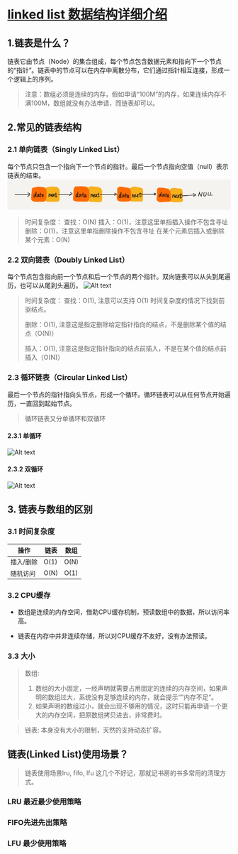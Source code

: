 # [linked list 数据结构详细介绍](https://time.geekbang.org/column/article/41013?utm_source=pinpaizhuanqu&utm_medium=geektime&utm_campaign=guanwang&utm_term=guanwang&utm_content=0511)

## 1.链表是什么？
链表它由节点（Node）的集合组成，每个节点包含数据元素和指向下一个节点的“指针”。链表中的节点可以在内存中离散分布，它们通过指针相互连接，形成一个逻辑上的序列。
> 注意：数组必须是连续的内存，假如申请“100M”的内存，如果连续内存不满100M，数组就没有办法申请，而链表却可以。

## 2.常见的链表结构
### 2.1 单向链表（Singly Linked List）
每个节点只包含一个指向下一个节点的指针。最后一个节点指向空值（null）表示链表的结束。
![Alt text](./../../static/images/02_linked_list/singly_likned_list.png)
> 时间复杂度：
> 查找：O(N)
> 插入：O(1)，注意这里单指插入操作不包含寻址
> 删除：O(1)，注意这里单指删除操作不包含寻址
> 在某个元素后插入或删除某个元素：O(N)

### 2.2 双向链表（Doubly Linked List）
每个节点包含指向前一个节点和后一个节点的两个指针。双向链表可以从头到尾遍历，也可以从尾到头遍历。
![Alt text](./../images/02_linked_list/doubly_linked_list.png)

> 时间复杂度：
> 查找：O(1), 注意可以支持 O(1) 时间复杂度的情况下找到前驱结点。
> 
> 删除：O(1), 注意这是指定删除给定指针指向的结点，不是删除某个值的结点（O(N)）
> 
> 插入：O(1), 注意这是指定指针指向的结点前插入，不是在某个值的结点前插入（O(N)）

### 2.3 循环链表（Circular Linked List）
最后一个节点的指针指向头节点，形成一个循环。循环链表可以从任何节点开始遍历，一直回到起始节点。
> 循环链表又分单循环和双循环

#### 2.3.1 单循环
![Alt text](./../images/02_linked_list/singly_circular_linked_list.png)
#### 2.3.2 双循环
![Alt text](./../images/02_linked_list/double_circular_linked_list.png
)


## 3. 链表与数组的区别
### 3.1 时间复杂度
| 操作      | 链表 | 数组 |
| --------- | ---- | ---- |
| 插入/删除 | O(1) | O(N) |
| 随机访问  | O(N) | O(1) |

### 3.2 CPU缓存
- 数组是连续的内存空间，借助CPU缓存机制，预读数组中的数据，所以访问率高。

- 链表在内存中并非连续存储，所以对CPU缓存不友好，没有办法预读。

### 3.3 大小
> 数组:
> 1. 数组的大小固定，一经声明就需要占用固定的连续的内存空间，如果声明的数组过大，系统没有足够连续的内存，就会提示“”内存不足“。
> 2. 如果声明的数组过小，就会出现不够用的情况，这时只能再申请一个更大的内存空间，把原数组拷贝进去，非常费时。
  
> 链表: 本身没有大小的限制，天然的支持动态扩容。


## 链表(Linked List)使用场景？
> 链表使用场景lru, fifo, lfu 这几个不好记，那就记书房的书多常用的清理方式。
### LRU 最近最少使用策略

### FIFO先进先出策略
### LFU 最少使用策略 
